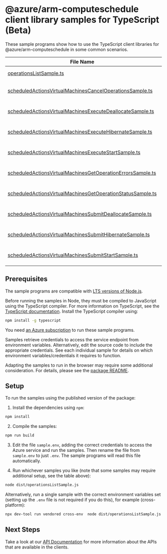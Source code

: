 # @azure/arm-computeschedule client library samples for TypeScript (Beta)

These sample programs show how to use the TypeScript client libraries for @azure/arm-computeschedule in some common scenarios.

| **File Name**                                                                                                         | **Description**                                                                                                                                                                                                       |
| --------------------------------------------------------------------------------------------------------------------- | --------------------------------------------------------------------------------------------------------------------------------------------------------------------------------------------------------------------- |
| [operationsListSample.ts][operationslistsample]                                                                       | list the operations for the provider x-ms-original-file: 2024-08-15-preview/Operations_List_MaximumSet_Gen.json                                                                                                       |
| [scheduledActionsVirtualMachinesCancelOperationsSample.ts][scheduledactionsvirtualmachinescanceloperationssample]     | virtualMachinesCancelOperations: cancelOperations for a virtual machine x-ms-original-file: 2024-08-15-preview/ScheduledActions_VirtualMachinesCancelOperations_MaximumSet_Gen.json                                   |
| [scheduledActionsVirtualMachinesExecuteDeallocateSample.ts][scheduledactionsvirtualmachinesexecutedeallocatesample]   | virtualMachinesExecuteDeallocate: executeDeallocate for a virtual machine x-ms-original-file: 2024-08-15-preview/ScheduledActions_VirtualMachinesExecuteDeallocate_MaximumSet_Gen.json                                |
| [scheduledActionsVirtualMachinesExecuteHibernateSample.ts][scheduledactionsvirtualmachinesexecutehibernatesample]     | virtualMachinesExecuteHibernate: executeHibernate for a virtual machine x-ms-original-file: 2024-08-15-preview/ScheduledActions_VirtualMachinesExecuteHibernate_MaximumSet_Gen.json                                   |
| [scheduledActionsVirtualMachinesExecuteStartSample.ts][scheduledactionsvirtualmachinesexecutestartsample]             | virtualMachinesExecuteStart: executeStart for a virtual machine x-ms-original-file: 2024-08-15-preview/ScheduledActions_VirtualMachinesExecuteStart_MaximumSet_Gen.json                                               |
| [scheduledActionsVirtualMachinesGetOperationErrorsSample.ts][scheduledactionsvirtualmachinesgetoperationerrorssample] | virtualMachinesGetOperationErrors: getOperationErrors associated with an operation on a virtual machine x-ms-original-file: 2024-08-15-preview/ScheduledActions_VirtualMachinesGetOperationErrors_MaximumSet_Gen.json |
| [scheduledActionsVirtualMachinesGetOperationStatusSample.ts][scheduledactionsvirtualmachinesgetoperationstatussample] | virtualMachinesGetOperationStatus: getOperationStatus for a virtual machine x-ms-original-file: 2024-08-15-preview/ScheduledActions_VirtualMachinesGetOperationStatus_MaximumSet_Gen.json                             |
| [scheduledActionsVirtualMachinesSubmitDeallocateSample.ts][scheduledactionsvirtualmachinessubmitdeallocatesample]     | virtualMachinesSubmitDeallocate: submitDeallocate for a virtual machine x-ms-original-file: 2024-08-15-preview/ScheduledActions_VirtualMachinesSubmitDeallocate_MaximumSet_Gen.json                                   |
| [scheduledActionsVirtualMachinesSubmitHibernateSample.ts][scheduledactionsvirtualmachinessubmithibernatesample]       | virtualMachinesSubmitHibernate: submitHibernate for a virtual machine x-ms-original-file: 2024-08-15-preview/ScheduledActions_VirtualMachinesSubmitHibernate_MaximumSet_Gen.json                                      |
| [scheduledActionsVirtualMachinesSubmitStartSample.ts][scheduledactionsvirtualmachinessubmitstartsample]               | virtualMachinesSubmitStart: submitStart for a virtual machine x-ms-original-file: 2024-08-15-preview/ScheduledActions_VirtualMachinesSubmitStart_MaximumSet_Gen.json                                                  |

## Prerequisites

The sample programs are compatible with [LTS versions of Node.js](https://github.com/nodejs/release#release-schedule).

Before running the samples in Node, they must be compiled to JavaScript using the TypeScript compiler. For more information on TypeScript, see the [TypeScript documentation][typescript]. Install the TypeScript compiler using:

```bash
npm install -g typescript
```

You need [an Azure subscription][freesub] to run these sample programs.

Samples retrieve credentials to access the service endpoint from environment variables. Alternatively, edit the source code to include the appropriate credentials. See each individual sample for details on which environment variables/credentials it requires to function.

Adapting the samples to run in the browser may require some additional consideration. For details, please see the [package README][package].

## Setup

To run the samples using the published version of the package:

1. Install the dependencies using `npm`:

```bash
npm install
```

2. Compile the samples:

```bash
npm run build
```

3. Edit the file `sample.env`, adding the correct credentials to access the Azure service and run the samples. Then rename the file from `sample.env` to just `.env`. The sample programs will read this file automatically.

4. Run whichever samples you like (note that some samples may require additional setup, see the table above):

```bash
node dist/operationsListSample.js
```

Alternatively, run a single sample with the correct environment variables set (setting up the `.env` file is not required if you do this), for example (cross-platform):

```bash
npx dev-tool run vendored cross-env  node dist/operationsListSample.js
```

## Next Steps

Take a look at our [API Documentation][apiref] for more information about the APIs that are available in the clients.

[operationslistsample]: https://github.com/Azure/azure-sdk-for-js/blob/main/sdk/computeschedule/arm-computeschedule/samples/v1-beta/typescript/src/operationsListSample.ts
[scheduledactionsvirtualmachinescanceloperationssample]: https://github.com/Azure/azure-sdk-for-js/blob/main/sdk/computeschedule/arm-computeschedule/samples/v1-beta/typescript/src/scheduledActionsVirtualMachinesCancelOperationsSample.ts
[scheduledactionsvirtualmachinesexecutedeallocatesample]: https://github.com/Azure/azure-sdk-for-js/blob/main/sdk/computeschedule/arm-computeschedule/samples/v1-beta/typescript/src/scheduledActionsVirtualMachinesExecuteDeallocateSample.ts
[scheduledactionsvirtualmachinesexecutehibernatesample]: https://github.com/Azure/azure-sdk-for-js/blob/main/sdk/computeschedule/arm-computeschedule/samples/v1-beta/typescript/src/scheduledActionsVirtualMachinesExecuteHibernateSample.ts
[scheduledactionsvirtualmachinesexecutestartsample]: https://github.com/Azure/azure-sdk-for-js/blob/main/sdk/computeschedule/arm-computeschedule/samples/v1-beta/typescript/src/scheduledActionsVirtualMachinesExecuteStartSample.ts
[scheduledactionsvirtualmachinesgetoperationerrorssample]: https://github.com/Azure/azure-sdk-for-js/blob/main/sdk/computeschedule/arm-computeschedule/samples/v1-beta/typescript/src/scheduledActionsVirtualMachinesGetOperationErrorsSample.ts
[scheduledactionsvirtualmachinesgetoperationstatussample]: https://github.com/Azure/azure-sdk-for-js/blob/main/sdk/computeschedule/arm-computeschedule/samples/v1-beta/typescript/src/scheduledActionsVirtualMachinesGetOperationStatusSample.ts
[scheduledactionsvirtualmachinessubmitdeallocatesample]: https://github.com/Azure/azure-sdk-for-js/blob/main/sdk/computeschedule/arm-computeschedule/samples/v1-beta/typescript/src/scheduledActionsVirtualMachinesSubmitDeallocateSample.ts
[scheduledactionsvirtualmachinessubmithibernatesample]: https://github.com/Azure/azure-sdk-for-js/blob/main/sdk/computeschedule/arm-computeschedule/samples/v1-beta/typescript/src/scheduledActionsVirtualMachinesSubmitHibernateSample.ts
[scheduledactionsvirtualmachinessubmitstartsample]: https://github.com/Azure/azure-sdk-for-js/blob/main/sdk/computeschedule/arm-computeschedule/samples/v1-beta/typescript/src/scheduledActionsVirtualMachinesSubmitStartSample.ts
[apiref]: https://docs.microsoft.com/javascript/api/@azure/arm-computeschedule?view=azure-node-preview
[freesub]: https://azure.microsoft.com/free/
[package]: https://github.com/Azure/azure-sdk-for-js/tree/main/sdk/computeschedule/arm-computeschedule/README.md
[typescript]: https://www.typescriptlang.org/docs/home.html
